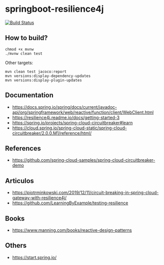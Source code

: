 # springboot-resilience4j

[![Build Status](https://travis-ci.org/jabrena/springboot-resilience4j.svg?branch=master)](https://travis-ci.org/jabrena/springboot-resilience4j)

## How to build?

```
chmod +x mvnw
./mvnw clean test
```

Other targets:

```
mvn clean test jacoco:report
mvn versions:display-dependency-updates
mvn versions:display-plugin-updates
```

## Documentation

- https://docs.spring.io/spring/docs/current/javadoc-api/org/springframework/web/reactive/function/client/WebClient.html
- https://resilience4j.readme.io/docs/getting-started-3
- https://spring.io/projects/spring-cloud-circuitbreaker#learn
- https://cloud.spring.io/spring-cloud-static/spring-cloud-circuitbreaker/2.0.0.M1/reference/html/

## References

- https://github.com/spring-cloud-samples/spring-cloud-circuitbreaker-demo

## Articulos

- https://piotrminkowski.com/2019/12/11/circuit-breaking-in-spring-cloud-gateway-with-resilience4j/
- https://github.com/LearningByExample/testing-resilience

## Books

- https://www.manning.com/books/reactive-design-patterns

## Others

- https://start.spring.io/
